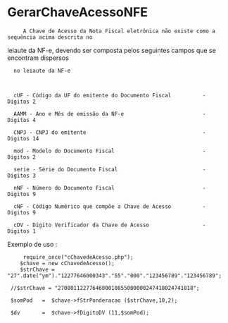 # GerarChaveAcessoNFE


         A Chave de Acesso da Nota Fiscal eletrônica não existe como a sequência acima descrita no

leiaute da NF-e, devendo ser composta pelos seguintes campos que se encontram dispersos

      no leiaute da NF-e



      cUF - Código da UF do emitente do Documento Fiscal          -   Digitos 2

      AAMM - Ano e Mês de emissão da NF-e                         -   Digitos 4

      CNPJ - CNPJ do emitente                                     -   Digitos 14

      mod - Modelo do Documento Fiscal                            -   Digitos 2

      serie - Série do Documento Fiscal                           -   Digitos 3

      nNF - Número do Documento Fiscal                            -   Digitos 9

      cNF - Código Numérico que compõe a Chave de Acesso          -   Digitos 9

      cDV - Dígito Verificador da Chave de Acesso                 -   Digitos 1


 Exemplo de uso :
         
         require_once("cChavedeAcesso.php");
        $chave = new cChavedeAcesso();
        $strChave =  "27".date("ym")."12277646000343"."55"."000"."123456789"."123456789";

	 //$strChave = "2708011227764600010855000000247418024741818";

	 $somPod   =  $chave->fStrPonderacao ($strChave,10,2);

	 $dv       =  $chave->fDigitoDV (11,$somPod);
